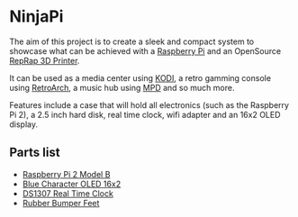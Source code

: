 NinjaPi
=======
The aim of this project is to create a sleek and compact system to showcase what can be achieved with a [Raspberry Pi](http://www.raspberrypi.org/) and an OpenSource [RepRap 3D Printer](http://reprap.org/).

It can be used as a media center using [KODI](http://kodi.tv), a retro gamming console using [RetroArch](http://www.libretro.com/), a music hub using [MPD](http://www.musicpd.org/) and so much more.

Features include a case that will hold all electronics (such as the Raspberry Pi 2), a 2.5 inch hard disk, real time clock, wifi adapter and an 16x2 OLED display.

Parts list
----------
* [Raspberry Pi 2 Model B](http://www.adafruit.com/products/2358/)
* [Blue Character OLED 16x2](http://www.adafruit.com/products/823/)
* [DS1307 Real Time Clock](http://www.adafruit.com/product/264/)
* [Rubber Bumper Feet](http://www.adafruit.com/products/550/)
